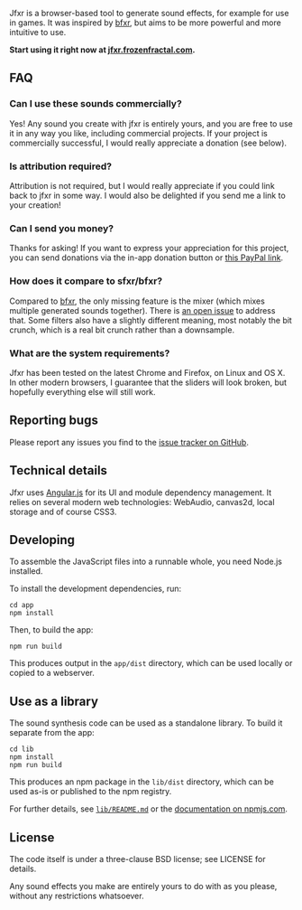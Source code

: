 Jfxr is a browser-based tool to generate sound effects, for example for use in
games. It was inspired by [bfxr](http://www.bfxr.net/), but aims to be more
powerful and more intuitive to use.

**Start using it right now at
[jfxr.frozenfractal.com](https://jfxr.frozenfractal.com).**

FAQ
---

### Can I use these sounds commercially?

Yes! Any sound you create with jfxr is entirely yours, and you are free to use
it in any way you like, including commercial projects. If your project is
commercially successful, I would really appreciate a donation (see below).

### Is attribution required?

Attribution is not required, but I would really appreciate if you could link
back to jfxr in some way. I would also be delighted if you send me a link to
your creation!

### Can I send you money?

Thanks for asking! If you want to express your appreciation for this project,
you can send donations via the in-app donation button or [this PayPal link](https://www.paypal.com/cgi-bin/webscr?cmd=_donations&business=ttencate%40gmail%2ecom&lc=US&item_name=jfxr&currency_code=EUR&bn=PP%2dDonationsBF%3abtn_donate_LG%2egif%3aNonHosted).

### How does it compare to sfxr/bfxr?

Compared to [bfxr](http://www.bfxr.net/), the only missing feature is the mixer
(which mixes multiple generated sounds together). There is [an open
issue](https://github.com/ttencate/jfxr/issues/11) to address that. Some
filters also have a slightly different meaning, most notably the bit crunch,
which is a real bit crunch rather than a downsample.

### What are the system requirements?

Jfxr has been tested on the latest Chrome and Firefox, on Linux and OS X. In
other modern browsers, I guarantee that the sliders will look broken, but
hopefully everything else will still work.

Reporting bugs
--------------

Please report any issues you find to the [issue tracker on
GitHub](https://github.com/ttencate/jfxr/issues).

Technical details
-----------------

Jfxr uses [Angular.js](https://angularjs.org/) for its UI and module dependency
management. It relies on several modern web technologies: WebAudio, canvas2d,
local storage and of course CSS3.

Developing
----------

To assemble the JavaScript files into a runnable whole, you need Node.js
installed.

To install the development dependencies, run:

    cd app
    npm install

Then, to build the app:

    npm run build

This produces output in the `app/dist` directory, which can be used locally or
copied to a webserver.

Use as a library
----------------

The sound synthesis code can be used as a standalone library. To build it
separate from the app:

    cd lib
    npm install
    npm run build

This produces an npm package in the `lib/dist` directory, which can be used
as-is or published to the npm registry.

For further details, see [`lib/README.md`](lib/README.md) or the [documentation
on npmjs.com](https://www.npmjs.com/package/jfxr).

License
-------

The code itself is under a three-clause BSD license; see LICENSE for details.

Any sound effects you make are entirely yours to do with as you please, without
any restrictions whatsoever.
